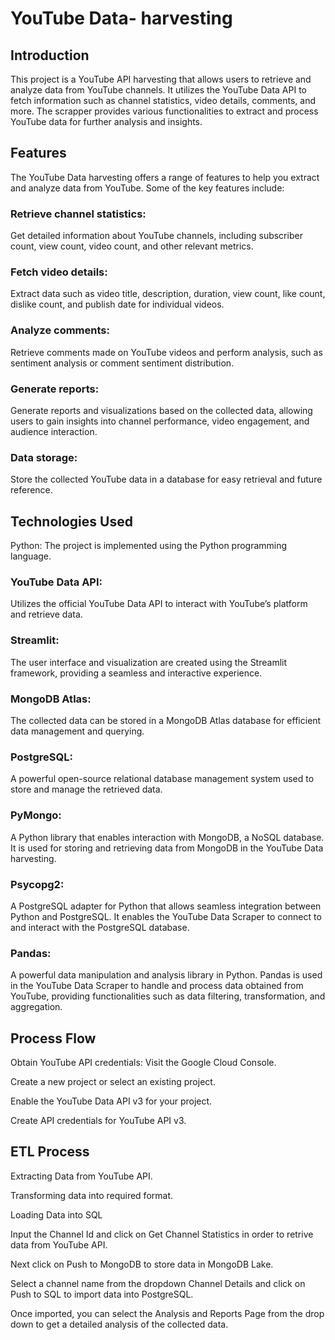 # YouTube Data- harvesting

## Introduction
This project is a YouTube API harvesting that allows users to retrieve and analyze data from YouTube
channels. It utilizes the YouTube Data API to fetch information such as channel statistics, video details,
comments, and more. The scrapper provides various functionalities to extract and process YouTube data
for further analysis and insights.

## Features
The YouTube Data harvesting offers a range of features to help you extract and analyze data from
YouTube. Some of the key features include:

### Retrieve channel statistics: 
Get detailed information about YouTube channels, including subscriber
count, view count, video count, and other relevant metrics.

### Fetch video details:
Extract data such as video title, description, duration, view count, like count, dislike
count, and publish date for individual videos.

### Analyze comments:
Retrieve comments made on YouTube videos and perform analysis, such as
sentiment analysis or comment sentiment distribution.

### Generate reports:
Generate reports and visualizations based on the collected data, allowing users to
gain insights into channel performance, video engagement, and audience interaction.

### Data storage:
Store the collected YouTube data in a database for easy retrieval and future reference.

## Technologies Used
Python: The project is implemented using the Python programming language.

### YouTube Data API:
Utilizes the official YouTube Data API to interact with YouTube’s platform and
retrieve data.

### Streamlit:
The user interface and visualization are created using the Streamlit framework, providing a
seamless and interactive experience.

### MongoDB Atlas:
The collected data can be stored in a MongoDB Atlas database for efficient data
management and querying.

### PostgreSQL:
A powerful open-source relational database management system used to store and
manage the retrieved data.

### PyMongo:
A Python library that enables interaction with MongoDB, a NoSQL database. It is used for
storing and retrieving data from MongoDB in the YouTube Data harvesting.

### Psycopg2:
A PostgreSQL adapter for Python that allows seamless integration between Python and
PostgreSQL. It enables the YouTube Data Scraper to connect to and interact with the PostgreSQL
database.

### Pandas:
A powerful data manipulation and analysis library in Python. Pandas is used in the YouTube
Data Scraper to handle and process data obtained from YouTube, providing functionalities such as data
filtering, transformation, and aggregation.

## Process Flow
Obtain YouTube API credentials: Visit the Google Cloud Console.

Create a new project or select an existing project.

Enable the YouTube Data API v3 for your project.

Create API credentials for YouTube API v3.

## ETL Process
Extracting Data from YouTube API.

Transforming data into required format.

Loading Data into SQL

Input the Channel Id and click on Get Channel Statistics in order to retrive data from YouTube API.

Next click on Push to MongoDB to store data in MongoDB Lake.

Select a channel name from the dropdown Channel Details and click on Push to SQL to import data into
PostgreSQL.

Once imported, you can select the Analysis and Reports Page from the drop down to get a detailed
analysis of the collected data.
